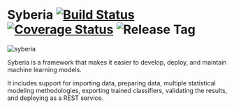 Syberia [![Build Status](https://travis-ci.org/robertzk/syberia.svg?branch=master)](https://travis-ci.org/robertzk/syberia) [![Coverage Status](https://coveralls.io/repos/robertzk/syberia/badge.png)](https://coveralls.io/r/robertzk/syberia) ![Release Tag](https://img.shields.io/github/tag/robertzk/syberia.svg)
========

![syberia](http://i.imgur.com/2FSks5x.png)

Syberia is a framework that makes it easier to develop, deploy, and maintain 
machine learning models.

It includes support for importing data, preparing data,
multiple statistical modeling methodologies, exporting trained classifiers,
validating the results, and deploying as a REST service. 

